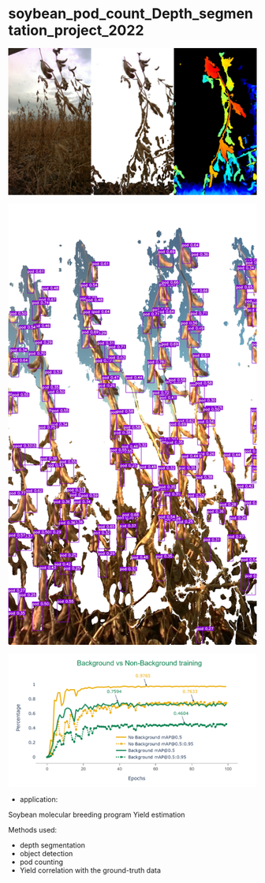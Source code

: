 # soybean_pod_count_Depth_segmentation_project_2022

[![Jithin GitHub banner](mouseRGB.png)](https://github.com/jithin8mathew/soybean_pod_count_Depth_segmenation_project)

[![Jithin GitHub banner](5.png)](https://github.com/jithin8mathew/soybean_pod_count_Depth_segmenation_project)

[![Jithin GitHub banner](Training_comparison.png)](https://github.com/jithin8mathew/soybean_pod_count_Depth_segmenation_project)

- application:

Soybean molecular breeding program
Yield estimation

Methods used:
- depth segmentation 
- object detection 
- pod counting
- Yield correlation with the ground-truth data
